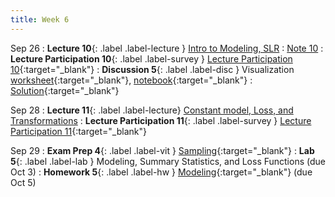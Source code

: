 ```yaml
---
title: Week 6
---
```


Sep 26
: **Lecture 10**{: .label .label-lecture } [Intro to Modeling, SLR](lecture/lec10)
    : [Note 10](https://ds100.org/course-notes/intro_to_modeling/intro_to_modeling.html)
: **Lecture Participation 10**{: .label .label-survey } [Lecture Participation 10](https://app.sli.do/event/jWAyeqsFa7sA9BKYNkE2VD/embed/polls/3f5dd6ca-c1bd-4455-82d9-86a2a02a7512 ){:target="\_blank"}
: **Discussion 5**{: .label .label-disc } Visualization [worksheet](https://drive.google.com/file/d/1Osjaf_33oQpjT-1xOBeeSmvHGxjTC9Vj/view?usp=sharing){:target="_blank"}, [notebook](https://data100.datahub.berkeley.edu/hub/user-redirect/git-pull?repo=https%3A%2F%2Fgithub.com%2FDS-100%2Ffa23-student&urlpath=lab%2Ftree%2Ffa23-student%2Fdisc%2Fdisc05%2Fdisc05_coding_exercises.ipynb&branch=main){:target="_blank"}
    : [Solution](https://drive.google.com/file/d/1KFq7wV9N-LYEArIAmjGfrVXaBaKA27aI/view?usp=sharing){:target="_blank"}

Sep 28
: **Lecture 11**{: .label .label-lecture} [Constant model, Loss, and Transformations](lecture/lec11)
: **Lecture Participation 11**{: .label .label-survey } [Lecture Participation 11](https://app.sli.do/event/5w2oWSsnKW6wC6XnWAGsVK/embed/polls/3f066927-f89a-477b-9dad-b7779f7e6e43){:target="_blank"}

Sep 29
: **Exam Prep 4**{: .label .label-vit } [Sampling](https://drive.google.com/file/d/14SiuQmN6HFkxDp64EbjbfOeYz8K43KWR/view?usp=sharing){:target="_blank"}
: **Lab 5**{: .label .label-lab } Modeling, Summary Statistics, and Loss Functions (due Oct 3)
: **Homework 5**{: .label .label-hw } [Modeling](https://data100.datahub.berkeley.edu/hub/user-redirect/git-pull?repo=https%3A%2F%2Fgithub.com%2FDS-100%2Ffa23-student&urlpath=lab%2Ftree%2Ffa23-student%2Fhw%2Fhw05%2Fhw05.ipynb&branch=main){:target="_blank"} (due Oct 5)
